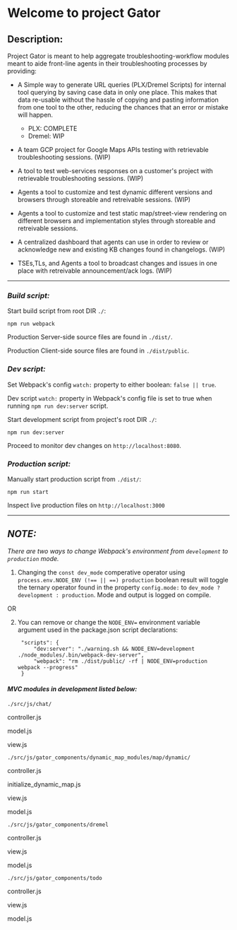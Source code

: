 #                                        Welcome to project Gator


## Description: 

Project Gator is meant to help aggregate troubleshooting-workflow modules meant to aide front-line agents in their troubleshooting processes by providing:

* A Simple way to generate URL queries (PLX/Dremel Scripts) for internal tool querying by saving case data in only one place. This makes that data re-usable without the hassle of copying and pasting information from one tool to the other, reducing the chances that an error or mistake will happen. 
    - PLX: COMPLETE
    - Dremel: WIP 

* A team GCP project for Google Maps APIs testing with retrievable troubleshooting sessions.
(WIP)

* A tool to test web-services responses on a customer's project with retrievable troubleshooting sessions.
(WIP)

* Agents a tool to customize and test dynamic different versions and browsers through storeable and retreivable sessions.
(WIP)

* Agents a tool to customize and test static map/street-view rendering on different browsers and implementation styles through storeable and retreivable sessions.

* A centralized dashboard that agents can use in order to review or acknowledge new and existing KB changes found in changelogs.
(WIP)

* TSEs,TLs, and Agents a tool to broadcast changes and issues in one place with retreivable announcement/ack logs.
(WIP)


***

### _Build script:_

Start build script from root DIR `./`: 

`npm run webpack`

Production Server-side source files are found in `./dist/`.

Production Client-side source files are found in `./dist/public`.

### _Dev script:_ 
    
Set Webpack's config `watch:` property to either boolean: `false || true`.

Dev script `watch:` property in Webpack's config file is set to true when running `npm run dev:server` script. 

Start development script from project's root DIR `./`:

`npm run dev:server`

Proceed to monitor dev changes on `http://localhost:8080`.

### _Production  script:_

Manually start production script from `./dist/`: 

`npm run start` 

Inspect live production files on `http://localhost:3000`

***

## _NOTE:_ 

_There are two ways to change Webpack's environment from `development` to `production` mode._ 

1. Changing the `const dev_mode` comperative operator using `process.env.NODE_ENV (!== || ==) production` boolean result will toggle the ternary operator found in the property `config.mode:` to `dev_mode ? development : production`. Mode and output is logged on compile.  

OR

2. You can remove or change the `NODE_ENV=` environment variable argument used in the package.json script declarations:

        "scripts": {
            "dev:server": "./warning.sh && NODE_ENV=development ./node_modules/.bin/webpack-dev-server",
            "webpack": "rm ./dist/public/ -rf | NODE_ENV=production webpack --progress"
        } 

#### _MVC modules in development listed below:_


`./src/js/chat/`

controller.js

model.js

view.js


`./src/js/gator_components/dynamic_map_modules/map/dynamic/`

controller.js

initialize_dynamic_map.js

view.js

model.js


`./src/js/gator_components/dremel`

controller.js

view.js

model.js


`./src/js/gator_components/todo`

controller.js

view.js

model.js